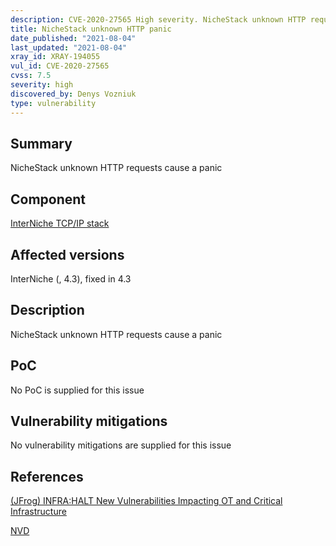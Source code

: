 ```yaml
---
description: CVE-2020-27565 High severity. NicheStack unknown HTTP requests cause a panic
title: NicheStack unknown HTTP panic
date_published: "2021-08-04"
last_updated: "2021-08-04"
xray_id: XRAY-194055
vul_id: CVE-2020-27565
cvss: 7.5
severity: high
discovered_by: Denys Vozniuk
type: vulnerability
---
```

## Summary
NicheStack unknown HTTP requests cause a panic

## Component

[InterNiche TCP/IP stack](https://www.hcc-embedded.com/products/networking/tcpip-applications)

## Affected versions

InterNiche (, 4.3), fixed in 4.3

## Description

NicheStack unknown HTTP requests cause a panic

## PoC

No PoC is supplied for this issue

## Vulnerability mitigations

No vulnerability mitigations are supplied for this issue

## References

[(JFrog) INFRA:HALT New Vulnerabilities Impacting OT and Critical Infrastructure](https://jfrog.com/blog/infrahalt-14-new-security-vulnerabilities-found-in-nichestack/)

[NVD](https://nvd.nist.gov/vuln/detail/CVE-2020-27565)